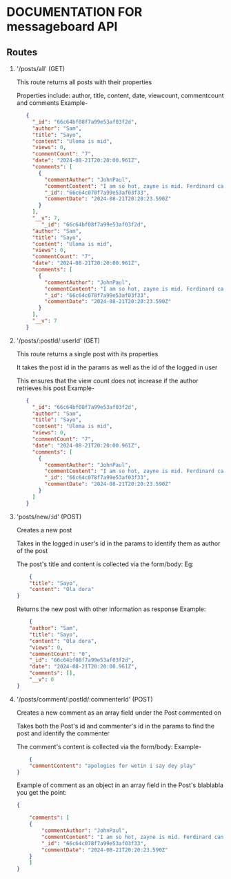 # DOCUMENTATION FOR messageboard API 

## Routes
1. '/posts/all' (GET)

   This route returns all posts with their properties

   Properties include: author, title, content, date, viewcount, commentcount and comments
    Example-
   ```json
      {
        "_id": "66c64bf08f7a99e53af03f2d",
        "author": "Sam",
        "title": "Sayo",
        "content": "Uloma is mid",
        "views": 0,
        "commentCount": "7",
        "date": "2024-08-21T20:20:00.961Z",
        "comments": [
          {
            "commentAuthor": "JohnPaul",
            "commentContent": "I am so hot, zayne is mid. Ferdinard can go bleep",
            "_id": "66c64c078f7a99e53af03f33",
            "commentDate": "2024-08-21T20:20:23.590Z"
          }
        ],
        "__v": 7,
           "_id": "66c64bf08f7a99e53af03f2d",
        "author": "Sam",
        "title": "Sayo",
        "content": "Uloma is mid",
        "views": 0,
        "commentCount": "7",
        "date": "2024-08-21T20:20:00.961Z",
        "comments": [
          {
            "commentAuthor": "JohnPaul",
            "commentContent": "I am so hot, zayne is mid. Ferdinard can go bleep",
            "_id": "66c64c078f7a99e53af03f33",
            "commentDate": "2024-08-21T20:20:23.590Z"
          }
        ],
        "__v": 7
      }
   ```
  
2. '/posts/:postId/:userId' (GET)

   This route returns a single post with its properties

   It takes the post id in the params as well as the id of the logged in user

   This ensures that the view count does not increase if the author retrieves his post
    Example-
   ```json
      {
        "_id": "66c64bf08f7a99e53af03f2d",
        "author": "Sam",
        "title": "Sayo",
        "content": "Uloma is mid",
        "views": 0,
        "commentCount": "7",
        "date": "2024-08-21T20:20:00.961Z",
        "comments": [
          {
            "commentAuthor": "JohnPaul",
            "commentContent": "I am so hot, zayne is mid. Ferdinard can go bleep",
            "_id": "66c64c078f7a99e53af03f33",
            "commentDate": "2024-08-21T20:20:23.590Z"
          }
        ]
      }
    ```
3. 'posts/new/:id' (POST)

   Creates a new post

   Takes in the logged in user's id in the params to identify them as author of the post

    The post's title and content is collected via the form/body:
    Eg:
    ```json
        {
        "title": "Sayo",
        "content": "Ola dora"
    }
    ```

    Returns the new post with other information as response
    Example:
    ```json
        {
        "author": "Sam",
        "title": "Sayo",
        "content": "Ola dora",
        "views": 0,
        "commentCount": "0",
        "_id": "66c64bf08f7a99e53af03f2d",
        "date": "2024-08-21T20:20:00.961Z",
        "comments": [],
        "__v": 0
    }
    ```

5. '/posts/comment/:postId/:commenterId' (POST)

    Creates a new comment as an array field under the Post commented on

   Takes both the Post's id and commenter's id in the params to find the post and identify the commenter

   The comment's content is collected via the form/body:
    Example- 
    ```json
        {
        "commentContent": "apologies for wetin i say dey play"
    }
    ```
    Example of comment as an object in an array field in the Post's blablabla you get the point:
    ```json
    {
    
        "comments": [
        {
            "commentAuthor": "JohnPaul",
            "commentContent": "I am so hot, zayne is mid. Ferdinard can go bleep",
            "_id": "66c64c078f7a99e53af03f33",
            "commentDate": "2024-08-21T20:20:23.590Z"
        }
        ]
    }
    ```
